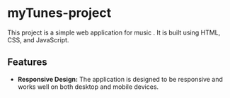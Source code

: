 # myTunes-project

This project is a simple web application for music . It is built using HTML, CSS, and JavaScript.

## Features

- **Responsive Design:** The application is designed to be responsive and works well on both desktop and mobile devices.
